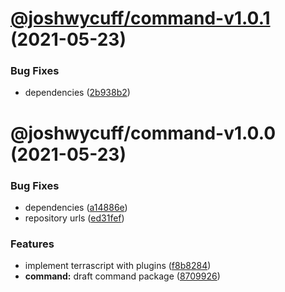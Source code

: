 # [@joshwycuff/command-v1.0.1](https://github.com/joshwycuff/terrascript/compare/@joshwycuff/command-v1.0.0...@joshwycuff/command-v1.0.1) (2021-05-23)


### Bug Fixes

* dependencies ([2b938b2](https://github.com/joshwycuff/terrascript/commit/2b938b2fc8c34e0f68113a2fa760a165978a3072))

# @joshwycuff/command-v1.0.0 (2021-05-23)


### Bug Fixes

* dependencies ([a14886e](https://github.com/joshwycuff/terrascript/commit/a14886ec46641d88c3b29282357f2add7a84b2d2))
* repository urls ([ed31fef](https://github.com/joshwycuff/terrascript/commit/ed31fefdc4e0cf373f5cc19484e387f5e465468d))


### Features

* implement terrascript with plugins ([f8b8284](https://github.com/joshwycuff/terrascript/commit/f8b82845697e33dbafc0355a6e67c52d4982c4d0))
* **command:** draft command package ([8709926](https://github.com/joshwycuff/terrascript/commit/87099262ef6c9e941fa19a9f2b521ac466258a7f))

